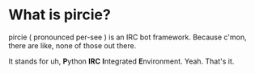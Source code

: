 # What is pircie?

pircie ( pronounced per-see ) is an IRC bot framework. Because c'mon, there are like, none of those out there.

It stands for uh, **P**ython **IRC** **I**ntegrated **E**nvironment. Yeah. That's it.